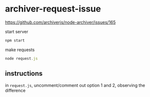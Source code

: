 # archiver-request-issue

https://github.com/archiverjs/node-archiver/issues/165

start server

```javascript
npm start
```

make requests

```javascript
node request.js
```

## instructions

in `request.js`, uncomment/comment out option 1 and 2, observing the difference
